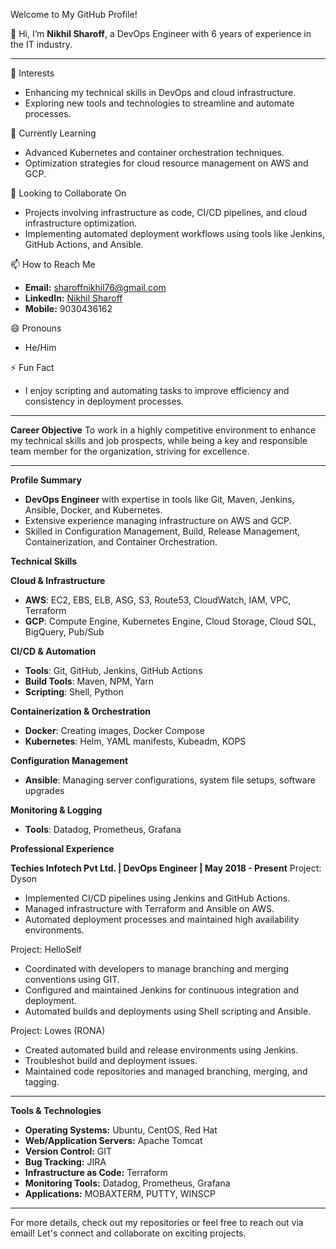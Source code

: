 Welcome to My GitHub Profile!

👋 Hi, I’m **Nikhil Sharoff**, a DevOps Engineer with 6 years of experience in the IT industry. 

---

👀 Interests
- Enhancing my technical skills in DevOps and cloud infrastructure.
- Exploring new tools and technologies to streamline and automate processes.

🌱 Currently Learning
- Advanced Kubernetes and container orchestration techniques.
- Optimization strategies for cloud resource management on AWS and GCP.

💞️ Looking to Collaborate On
- Projects involving infrastructure as code, CI/CD pipelines, and cloud infrastructure optimization.
- Implementing automated deployment workflows using tools like Jenkins, GitHub Actions, and Ansible.

📫 How to Reach Me
- **Email:** sharoffnikhil76@gmail.com
- **LinkedIn:** [Nikhil Sharoff](linkedin.com/in/nikhil-sharoff-7a75872a6)
- **Mobile:** 9030436162

😄 Pronouns
- He/Him

⚡ Fun Fact
- I enjoy scripting and automating tasks to improve efficiency and consistency in deployment processes.

---

**Career Objective**
To work in a highly competitive environment to enhance my technical skills and job prospects, while being a key and responsible team member for the organization, striving for excellence.

---

**Profile Summary**
- **DevOps Engineer** with expertise in tools like Git, Maven, Jenkins, Ansible, Docker, and Kubernetes.
- Extensive experience managing infrastructure on AWS and GCP.
- Skilled in Configuration Management, Build, Release Management, Containerization, and Container Orchestration.

**Technical Skills**

**Cloud & Infrastructure**
- **AWS**: EC2, EBS, ELB, ASG, S3, Route53, CloudWatch, IAM, VPC, Terraform
- **GCP**: Compute Engine, Kubernetes Engine, Cloud Storage, Cloud SQL, BigQuery, Pub/Sub

**CI/CD & Automation**
- **Tools**: Git, GitHub, Jenkins, GitHub Actions
- **Build Tools**: Maven, NPM, Yarn
- **Scripting**: Shell, Python

**Containerization & Orchestration**
- **Docker**: Creating images, Docker Compose
- **Kubernetes**: Helm, YAML manifests, Kubeadm, KOPS

**Configuration Management**
- **Ansible**: Managing server configurations, system file setups, software upgrades

**Monitoring & Logging**
- **Tools**: Datadog, Prometheus, Grafana

**Professional Experience**

**Techies Infotech Pvt Ltd. | DevOps Engineer | May 2018 - Present**
Project: Dyson
- Implemented CI/CD pipelines using Jenkins and GitHub Actions.
- Managed infrastructure with Terraform and Ansible on AWS.
- Automated deployment processes and maintained high availability environments.

Project: HelloSelf
- Coordinated with developers to manage branching and merging conventions using GIT.
- Configured and maintained Jenkins for continuous integration and deployment.
- Automated builds and deployments using Shell scripting and Ansible.

Project: Lowes (RONA)
- Created automated build and release environments using Jenkins.
- Troubleshot build and deployment issues.
- Maintained code repositories and managed branching, merging, and tagging.

---

**Tools & Technologies**
- **Operating Systems:** Ubuntu, CentOS, Red Hat
- **Web/Application Servers:** Apache Tomcat
- **Version Control:** GIT
- **Bug Tracking:** JIRA
- **Infrastructure as Code:** Terraform
- **Monitoring Tools:** Datadog, Prometheus, Grafana
- **Applications:** MOBAXTERM, PUTTY, WINSCP

---

For more details, check out my repositories or feel free to reach out via email! Let's connect and collaborate on exciting projects.
<!---
SharoffNIKHIL/SharoffNIKHIL is a ✨ special ✨ repository because its `README.md` (this file) appears on your GitHub profile.
You can click the Preview link to take a look at your changes.
--->
